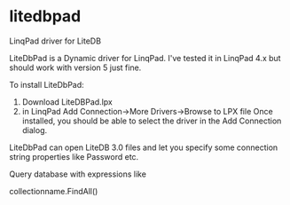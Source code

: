 # litedbpad
LinqPad driver for LiteDB

LiteDbPad is a Dynamic driver for LinqPad. I've tested it in LinqPad 4.x but should work with version 5 just fine.

To install LiteDbPad: 
1) Download LiteDBPad.lpx
2) in LinqPad Add Connection->More Drivers->Browse to LPX file
Once installed, you should be able to select the driver in the Add Connection dialog.

LiteDbPad can open LiteDB 3.0 files and let you specify some connection string properties like Password etc.

Query database with expressions like

collectionname.FindAll()
